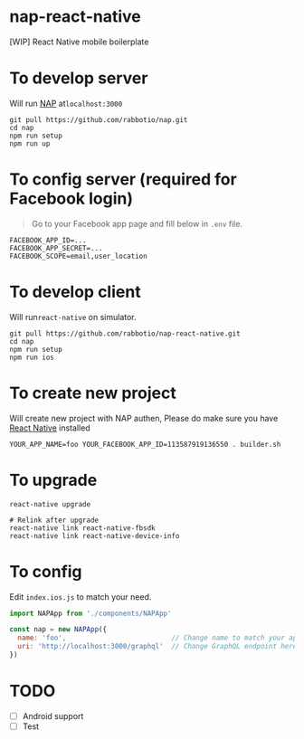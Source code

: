 # nap-react-native
[WIP] React Native mobile boilerplate

# To develop server
Will run [NAP](https://github.com/rabbotio/nap) at`localhost:3000`
```shell
git pull https://github.com/rabbotio/nap.git
cd nap
npm run setup
npm run up
```

# To config server (required for Facebook login)
> Go to your Facebook app page and fill below in `.env` file.
```
FACEBOOK_APP_ID=...
FACEBOOK_APP_SECRET=...
FACEBOOK_SCOPE=email,user_location
```

# To develop client
Will run`react-native` on simulator.
```shell
git pull https://github.com/rabbotio/nap-react-native.git
cd nap
npm run setup
npm run ios
```

# To create new project
Will create new project with NAP authen, Please do make sure you have [React Native](https://facebook.github.io/react-native/docs/getting-started.html#getting-started) installed
```shell
YOUR_APP_NAME=foo YOUR_FACEBOOK_APP_ID=113587919136550 . builder.sh
```

# To upgrade
```shell
react-native upgrade

# Relink after upgrade
react-native link react-native-fbsdk
react-native link react-native-device-info
```

# To config
Edit `index.ios.js` to match your need.
```js
import NAPApp from './components/NAPApp'

const nap = new NAPApp({
  name: 'foo',                          // Change name to match your app
  uri: 'http://localhost:3000/graphql'  // Change GraphQL endpoint here
})
```

# TODO
- [ ] Android support
- [ ] Test

